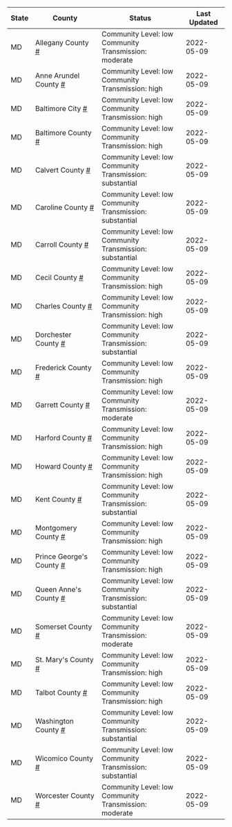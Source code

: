 State | County | Status | Last Updated
--- | --- | --- | --- 
MD | Allegany County <a href="#allegany_county">#</a> | <a name="allegany_county"></a>Community Level: low<br/>Community Transmission: moderate | 2022-05-09
MD | Anne Arundel County <a href="#anne_arundel_county">#</a> | <a name="anne_arundel_county"></a>Community Level: low<br/>Community Transmission: high | 2022-05-09
MD | Baltimore City <a href="#baltimore_city">#</a> | <a name="baltimore_city"></a>Community Level: low<br/>Community Transmission: high | 2022-05-09
MD | Baltimore County <a href="#baltimore_county">#</a> | <a name="baltimore_county"></a>Community Level: low<br/>Community Transmission: high | 2022-05-09
MD | Calvert County <a href="#calvert_county">#</a> | <a name="calvert_county"></a>Community Level: low<br/>Community Transmission: substantial | 2022-05-09
MD | Caroline County <a href="#caroline_county">#</a> | <a name="caroline_county"></a>Community Level: low<br/>Community Transmission: substantial | 2022-05-09
MD | Carroll County <a href="#carroll_county">#</a> | <a name="carroll_county"></a>Community Level: low<br/>Community Transmission: substantial | 2022-05-09
MD | Cecil County <a href="#cecil_county">#</a> | <a name="cecil_county"></a>Community Level: low<br/>Community Transmission: high | 2022-05-09
MD | Charles County <a href="#charles_county">#</a> | <a name="charles_county"></a>Community Level: low<br/>Community Transmission: high | 2022-05-09
MD | Dorchester County <a href="#dorchester_county">#</a> | <a name="dorchester_county"></a>Community Level: low<br/>Community Transmission: substantial | 2022-05-09
MD | Frederick County <a href="#frederick_county">#</a> | <a name="frederick_county"></a>Community Level: low<br/>Community Transmission: high | 2022-05-09
MD | Garrett County <a href="#garrett_county">#</a> | <a name="garrett_county"></a>Community Level: low<br/>Community Transmission: moderate | 2022-05-09
MD | Harford County <a href="#harford_county">#</a> | <a name="harford_county"></a>Community Level: low<br/>Community Transmission: high | 2022-05-09
MD | Howard County <a href="#howard_county">#</a> | <a name="howard_county"></a>Community Level: low<br/>Community Transmission: high | 2022-05-09
MD | Kent County <a href="#kent_county">#</a> | <a name="kent_county"></a>Community Level: low<br/>Community Transmission: substantial | 2022-05-09
MD | Montgomery County <a href="#montgomery_county">#</a> | <a name="montgomery_county"></a>Community Level: low<br/>Community Transmission: high | 2022-05-09
MD | Prince George's County <a href="#prince_george's_county">#</a> | <a name="prince_george's_county"></a>Community Level: low<br/>Community Transmission: high | 2022-05-09
MD | Queen Anne's County <a href="#queen_anne's_county">#</a> | <a name="queen_anne's_county"></a>Community Level: low<br/>Community Transmission: substantial | 2022-05-09
MD | Somerset County <a href="#somerset_county">#</a> | <a name="somerset_county"></a>Community Level: low<br/>Community Transmission: moderate | 2022-05-09
MD | St. Mary's County <a href="#st._mary's_county">#</a> | <a name="st._mary's_county"></a>Community Level: low<br/>Community Transmission: high | 2022-05-09
MD | Talbot County <a href="#talbot_county">#</a> | <a name="talbot_county"></a>Community Level: low<br/>Community Transmission: high | 2022-05-09
MD | Washington County <a href="#washington_county">#</a> | <a name="washington_county"></a>Community Level: low<br/>Community Transmission: substantial | 2022-05-09
MD | Wicomico County <a href="#wicomico_county">#</a> | <a name="wicomico_county"></a>Community Level: low<br/>Community Transmission: substantial | 2022-05-09
MD | Worcester County <a href="#worcester_county">#</a> | <a name="worcester_county"></a>Community Level: low<br/>Community Transmission: moderate | 2022-05-09
